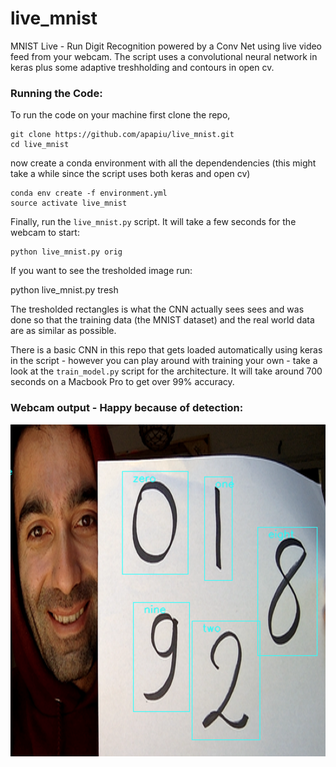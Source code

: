 # live_mnist

MNIST Live - Run Digit Recognition powered by a Conv Net using live video feed from your webcam. The script uses a convolutional neural network in keras plus some adaptive treshholding and contours in open cv.


### Running the Code:
To run the code on your machine first clone the repo,

    git clone https://github.com/apapiu/live_mnist.git
    cd live_mnist

now create a conda environment with all the dependendencies (this might take a while since the script uses both keras and open cv)

    conda env create -f environment.yml
    source activate live_mnist

Finally, run the `live_mnist.py` script. It will take a few seconds for the webcam to start:

    python live_mnist.py orig

If you want to see the tresholded image run:

  python live_mnist.py tresh

The tresholded rectangles is what the CNN actually sees sees and was done so that the training data (the MNIST dataset) and the real world data are as similar as possible.

There is a basic CNN in this repo that gets loaded automatically using keras in the script - however you can play around with training your own - take a look at the `train_model.py` script for the architecture. It will take around 700 seconds on a Macbook Pro to get over 99% accuracy.


### Webcam output - Happy because of detection:
![](happy-detect.png)
